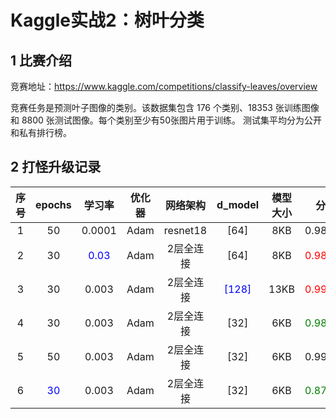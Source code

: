 # Kaggle实战2：树叶分类

## 1 比赛介绍

竞赛地址：https://www.kaggle.com/competitions/classify-leaves/overview

竞赛任务是预测叶子图像的类别。该数据集包含 176 个类别、18353 张训练图像和 8800 张测试图像。每个类别至少有50张图片用于训练。
测试集平均分为公开和私有排行榜。



## 2 打怪升级记录

| 序号 |           epochs           |             学习率              | 优化器  |   网络架构   |            d_model            | 模型大小 |                分数                |
|:--:|:--------------------------:|:----------------------------:|:----:|:--------:|:-----------------------------:|:----:|:--------------------------------:|
| 1  |             50             |            0.0001            | Adam | resnet18 |             [64]              | 8KB  |             0.98432              |
| 2  |             30             | <font color=Blue>0.03</font> | Adam |  2层全连接   |             [64]              | 8KB  |  <font color=Red>0.98693</font>  |
| 3  |             30             |            0.003             | Adam |  2层全连接   | <font color=Blue>[128]</font> | 13KB |  <font color=Red>0.99144</font>  |
| 4  |             30             |            0.003             | Adam |  2层全连接   |             [32]              | 6KB  | <font color=Green>0.98361</font> |
| 5  |             50             |            0.003             | Adam |  2层全连接   |             [32]              | 6KB  |             0.99559              |
| 6  | <font color=Blue>30</font> |            0.003             | Adam |  2层全连接   |             [32]              | 6KB  | <font color=Green>0.87767</font> |
